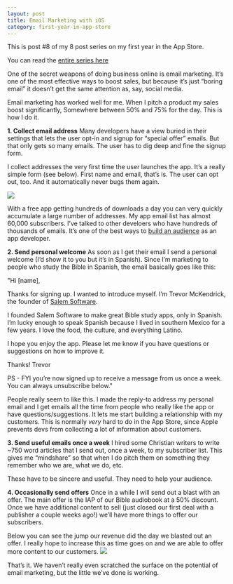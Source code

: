 ```yaml
---
layout: post
title: Email Marketing with iOS
category: first-year-in-app-store
---
```


This is post #8 of my 8 post series on my first year in the App Store.

You can read the [entire series here][2]

One of the secret weapons of doing business online is email marketing. It’s one of the most effective ways to boost sales, but because it’s just “boring email” it doesn’t get the same attention as, say, social media.

Email marketing has worked well for me. When I pitch a product my sales boost significantly, Somewhere between 50% and 75% for the day. This is how I do it.

**1. Collect email address** Many developers have a view buried in their settings that lets the user opt-in and signup for “special offer” emails. But that only gets so many emails. The user has to dig deep and fine the signup form.

I collect addresses the very first time the user launches the app. It’s a really simple form (see below). First name and email, that’s is. The user can opt out, too. And it automatically never bugs them again.

![][8]

With a free app getting hundreds of downloads a day you can very quickly accumulate a large number of addresses. My app email list has almost 60,000 subscribers. I’ve talked to other develoers who have hundreds of thousands of emails. It’s one of the best ways to [build an audience][9] as an app developer.

**2\. Send personal welcome** As soon as I get their email I send a personal welcome (I’d show it to you but it’s in Spanish). Since I’m marketing to people who study the Bible in Spanish, the email basically goes like this:

"Hi [name],

Thanks for signing up. I wanted to introduce myself. I’m Trevor McKendrick, the founder of [Salem Software][10].

I founded Salem Software to make great Bible study apps, only in Spanish. I’m lucky enough to speak Spanish because I lived in southern Mexico for a few years. I love the food, the culture, and everything Latino.

I hope you enjoy the app. Please let me know if you have questions or suggestions on how to improve it.

Thanks! Trevor

PS - FYI you’re now signed up to receive a message from us once a week. You can always unsubscribe below."

People really seem to like this. I made the reply-to address my personal email and I get emails all the time from people who really like the app or have questions/suggestions. It lets me start building a relationship with my customers. This is normally _very_ hard to do in the App Store, since Apple prevents devs from collecting a lot of information about customers.

**3\. Send useful emails once a week** I hired some Christian writers to write ~750 word articles that I send out, once a week, to my subscriber list. This gives me “mindshare” so that when I do pitch them on something they remember who we are, what we do, etc.

These have to be sincere and useful. They need to help your audience.

**4\. Occasionally send offers** Once in a while I will send out a blast with an offer. The main offer is the IAP of our Bible audiobook at a 50% discount. Once we have additional content to sell (just closed our first deal with a publisher a couple weeks ago!) we’ll have more things to offer our subscribers.

Below you can see the jump our revenue did the day we blasted out an offer. I really hope to increase this as time goes on and we are able to offer more content to our customers. ![][11]

That’s it. We haven’t really even scratched the surface on the potential of email marketing, but the little we’ve done is working.

   [1]: http://www.trevormckendrick.com/my-first-year-in-the-app-store/
   [2]: http://localhost:4000/first-year-in-app-store/
   [3]: http://www.trevormckendrick.com/how-to-find-a-profitable-niche-part-2/
   [4]: http://www.trevormckendrick.com/contracting-developers/
   [5]: http://www.trevormckendrick.com/how-to-attend-a-conference/
   [6]: http://www.trevormckendrick.com/startups-for-the-99/
   [7]: http://www.trevormckendrick.com/how-to-find-the-right-designer/
   [8]: http://www.trevormckendrick.com/wp-content/uploads/2013/06/photo1.png
   [9]: http://www.trevormckendrick.com/on-why-vesper-will-succeed/
   [10]: http://salemsoftware.org/
   [11]: http://www.trevormckendrick.com/wp-content/uploads/2013/06/Screen-Shot-2013-06-17-at-12.29.25-PM.png
  
